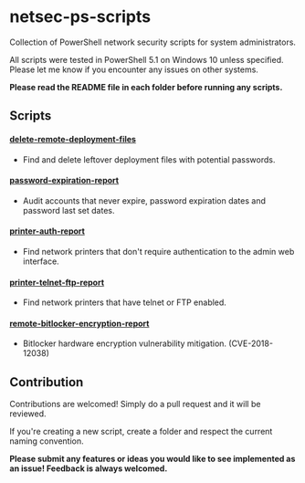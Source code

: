 # netsec-ps-scripts
Collection of PowerShell network security scripts for system administrators.

All scripts were tested in PowerShell 5.1 on Windows 10 unless specified. Please let me know if you encounter any issues on other systems.

**Please read the README file in each folder before running any scripts.**

## Scripts
#### [delete-remote-deployment-files](delete-remote-deployment-files)
* Find and delete leftover deployment files with potential passwords.

#### [password-expiration-report](password-expiration-report)
* Audit accounts that never expire, password expiration dates and password last set dates.

#### [printer-auth-report](printer-auth-report)
* Find network printers that don't require authentication to the admin web interface.


#### [printer-telnet-ftp-report](printer-telnet-ftp-report)
* Find network printers that have telnet or FTP enabled.

#### [remote-bitlocker-encryption-report](remote-bitlocker-encryption-report)
* Bitlocker hardware encryption vulnerability mitigation. (CVE-2018-12038)

## Contribution

Contributions are welcomed! Simply do a pull request and it will be reviewed.

If you're creating a new script, create a folder and respect the current naming convention.

**Please submit any features or ideas you would like to see implemented as an issue! Feedback is always welcomed.**

